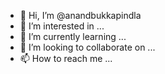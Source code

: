 - 👋 Hi, I’m @anandbukkapindla
- 👀 I’m interested in ...
- 🌱 I’m currently learning ...
- 💞️ I’m looking to collaborate on ...
- 📫 How to reach me ...

<!---
anandbukkapindla/anandbukkapindla is a ✨ special ✨ repository because its `README.md` (this file) appears on your GitHub profile.
You can click the Preview link to take a look at your changes.
--->
